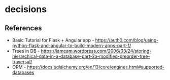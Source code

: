 # decisions
## References
+ Basic Tutorial for Flask + Angular app - https://auth0.com/blog/using-python-flask-and-angular-to-build-modern-apps-part-1/
+ Trees in DB - https://iamcam.wordpress.com/2006/03/24/storing-hierarchical-data-in-a-database-part-2a-modified-preorder-tree-traversal/
+ ORM - https://docs.sqlalchemy.org/en/13/core/engines.html#supported-databases

